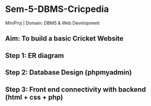 # Sem-5-DBMS-Cricpedia
 MiniProj | Domain: DBMS & Web Development

## Aim: To build a basic Cricket Website

## Step 1: ER diagram 

## Step 2: Database Design (phpmyadmin)

## Step 3: Front end connectivity with backend (html + css + php)
